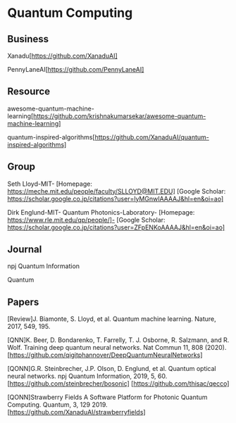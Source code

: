 # Quantum Computing

## Business

Xanadu[https://github.com/XanaduAI]

PennyLaneAI[https://github.com/PennyLaneAI]

## Resource

awesome-quantum-machine-learning[https://github.com/krishnakumarsekar/awesome-quantum-machine-learning]

quantum-inspired-algorithms[https://github.com/XanaduAI/quantum-inspired-algorithms]

## Group

Seth Lloyd-MIT-
[Homepage: https://meche.mit.edu/people/faculty/SLLOYD@MIT.EDU]
[Google Scholar: https://scholar.google.co.jp/citations?user=lyMGnwIAAAAJ&hl=en&oi=ao]

Dirk Englund-MIT-
Quantum Photonics-Laboratory-
[Homepage: https://www.rle.mit.edu/qp/people/]-
[Google Scholar: https://scholar.google.co.jp/citations?user=ZFpENKoAAAAJ&hl=en&oi=ao]

## Journal

npj Quantum Information

Quantum

## Papers

[Review]J. Biamonte, S. Lloyd, et al. Quantum machine learning. Nature, 2017, 549, 195.

[QNN]K. Beer, D. Bondarenko, T. Farrelly, T. J. Osborne, R. Salzmann, and R. Wolf. Training deep quantum neural networks. Nat Commun 11, 808 (2020).
[https://github.com/qigitphannover/DeepQuantumNeuralNetworks]

[QONN]G.R. Steinbrecher, J.P. Olson, D. Englund, et al. Quantum optical neural networks. npj Quantum Information, 2019, 5, 60.
[https://github.com/steinbrecher/bosonic]
[https://github.com/thisac/qecco]

[QONN]Strawberry Fields A Software Platform for Photonic Quantum Computing. Quantum, 3, 129 2019.[https://github.com/XanaduAI/strawberryfields]
